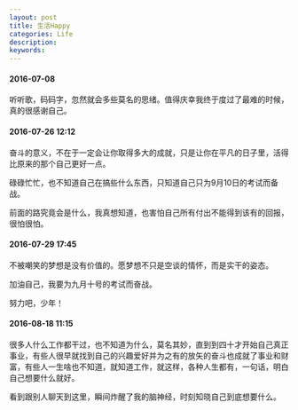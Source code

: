 ```yaml
---
layout: post
title: 生活Happy
categories: Life
description: 
keywords: 
---
```


#### 2016-07-08

听听歌，码码字，忽然就会多些莫名的思绪。值得庆幸我终于度过了最难的时候，真的很感谢自己。

#### 2016-07-26 12:12

奋斗的意义，不在于一定会让你取得多大的成就，只是让你在平凡的日子里，活得比原来的那个自己更好一点。

碌碌忙忙，也不知道自己在搞些什么东西，只知道自己只为9月10日的考试而备战。

前面的路究竟会是什么，我真想知道，也害怕自己所有付出不能得到该有的回报，很怕很怕。

#### 2016-07-29 17:45

不被嘲笑的梦想是没有价值的。愿梦想不只是空谈的情怀，而是实干的姿态。

加油自己，我要为九月十号的考试而奋战。

努力吧，少年！

#### 2016-08-18 11:15

很多人什么工作都干过，也不知道为什么，莫名其妙，直到到四十才开始自己真正事业，有些人很早就找到自己的兴趣爱好并为之有的放矢的奋斗也成就了事业和财富，有些人一生啥也不知道，就知道工作，就这样，各种人生都有，一句话，明白自己想要什么就好。

看到跟别人聊天到这里，瞬间炸醒了我的脑神经，时刻知晓自己到底想要什么。
